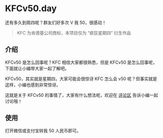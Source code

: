 # KFCv50.day

还有多久到周四呢？群友们好多次 V 我 50，很感动！

> KFC 为肯德基公司商标，本项目仅为 “疯狂星期四” 衍生作品

## 介绍

KFCv50 是怎么回事呢？KFC 相信大家都很熟悉，但是 KFCv50 是怎么回事呢，下面就让小编带大家一起了解吧。

KFCv50，其实就是星期四，大家可能会很惊讶 KFC 怎么会 v50 呢？但事实就是这样，小编也感到非常惊讶。

这就是关于 KFCv50 的事情了，大家有什么想法呢，欢迎在 [评论区](https://github.com/moobu/kfcv50/discussions) 告诉小编一起讨论哦！

## 使用

打开微信或支付宝转我 50 人民币即可。


